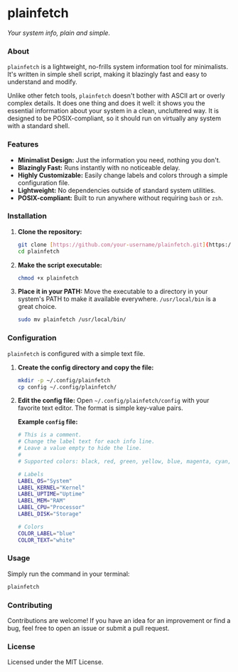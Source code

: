 # plainfetch

*Your system info, plain and simple.*

### About

`plainfetch` is a lightweight, no-frills system information tool for minimalists. It's written in simple shell script, making it blazingly fast and easy to understand and modify.

Unlike other fetch tools, `plainfetch` doesn't bother with ASCII art or overly complex details. It does one thing and does it well: it shows you the essential information about your system in a clean, uncluttered way. It is designed to be POSIX-compliant, so it should run on virtually any system with a standard shell.

### Features

* **Minimalist Design:** Just the information you need, nothing you don't.
* **Blazingly Fast:** Runs instantly with no noticeable delay.
* **Highly Customizable:** Easily change labels and colors through a simple configuration file.
* **Lightweight:** No dependencies outside of standard system utilities.
* **POSIX-compliant:** Built to run anywhere without requiring `bash` or `zsh`.

### Installation

1.  **Clone the repository:**
    ```sh
    git clone [https://github.com/your-username/plainfetch.git](https://github.com/your-username/plainfetch.git)
    cd plainfetch
    ```

2.  **Make the script executable:**
    ```sh
    chmod +x plainfetch
    ```

3.  **Place it in your PATH:**
    Move the executable to a directory in your system's PATH to make it available everywhere. `/usr/local/bin` is a great choice.
    ```sh
    sudo mv plainfetch /usr/local/bin/
    ```

### Configuration

`plainfetch` is configured with a simple text file.

1.  **Create the config directory and copy the file:**
    ```sh
    mkdir -p ~/.config/plainfetch
    cp config ~/.config/plainfetch/
    ```

2.  **Edit the config file:**
    Open `~/.config/plainfetch/config` with your favorite text editor. The format is simple key-value pairs.

    **Example `config` file:**
    ```sh
    # This is a comment.
    # Change the label text for each info line.
    # Leave a value empty to hide the line.
    #
    # Supported colors: black, red, green, yellow, blue, magenta, cyan, white

    # Labels
    LABEL_OS="System"
    LABEL_KERNEL="Kernel"
    LABEL_UPTIME="Uptime"
    LABEL_MEM="RAM"
    LABEL_CPU="Processor"
    LABEL_DISK="Storage"

    # Colors
    COLOR_LABEL="blue"
    COLOR_TEXT="white"
    ```

### Usage

Simply run the command in your terminal:
```sh
plainfetch
```

### Contributing

Contributions are welcome! If you have an idea for an improvement or find a bug, feel free to open an issue or submit a pull request.

### License

Licensed under the MIT License.
